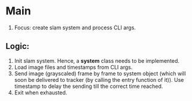 # Main 
1. Focus: create slam system and process CLI args.

## Logic: 
1. Init slam system. Hence, a **system** class needs to be implemented. 
2. Load image files and timestamps from CLI args. 
3. Send image (grayscaled) frame by frame to system object (which will soon be delivered to tracker (by calling the entry function of it)). Use timestamp to delay the sending till the correct time reached.
4. Exit when exhausted.
